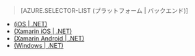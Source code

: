 ﻿> [AZURE.SELECTOR-LIST (プラットフォーム | バックエンド)]
- [(iOS | .NET)](../articles/app-service-mobile-dotnet-backend-ios-get-started-preview.md)
- [(Xamarin iOS | .NET)](../articles/app-service-mobile-dotnet-backend-xamarin-ios-get-started-preview.md)
- [(Xamarin Android | .NET)](../articles/app-service-mobile-dotnet-backend-xamarin-android-get-started-preview.md)
- [(Windows | .NET)](../articles/app-service-mobile-dotnet-backend-windows-store-dotnet-get-started-preview.md)

<!--HONumber=49-->